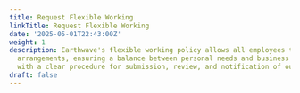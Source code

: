 ```yaml
---
title: Request Flexible Working
linkTitle: Request Flexible Working
date: '2025-05-01T22:43:00Z'
weight: 1
description: Earthwave's flexible working policy allows all employees to request flexible
  arrangements, ensuring a balance between personal needs and business operations,
  with a clear procedure for submission, review, and notification of outcomes.
draft: false
---
```



<!-- Unsupported block type: unsupported -->
